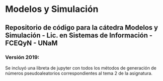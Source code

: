 # Modelos y Simulación
  
## Repositorio de código para la cátedra Modelos y Simulación - Lic. en Sistemas de Información - FCEQyN - UNaM

### Versión 2019:

Se incluyó una libreta de jupyter con todos los métodos de generación de números pseudoaleatorios correspondientes al tema 2 de la asignatura.
